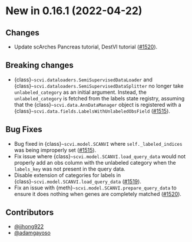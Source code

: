 # New in 0.16.1 (2022-04-22)

## Changes
- Update scArches Pancreas tutorial, DestVI tutorial ([#1520]).

## Breaking changes
- {class}`~scvi.dataloaders.SemiSupervisedDataLoader` and {class}`~scvi.dataloaders.SemiSupervisedDataSplitter` no longer take `unlabeled_category` as an initial argument. Instead, the `unlabeled_category` is fetched from the labels state registry, assuming that the {class}`~scvi.data.AnnDataManager` object is registered with a {class}`~scvi.data.fields.LabelsWithUnlabeledObsField` ([#1515]).

## Bug Fixes
- Bug fixed in {class}`~scvi.model.SCANVI` where `self._labeled_indices` was being improperly set ([#1515]).
- Fix issue where {class}`~scvi.model.SCANVI.load_query_data` would not properly add an obs column with the unlabeled category when the `labels_key` was not present in the query data.
- Disable extension of categories for labels in {class}`~scvi.model.SCANVI.load_query_data` ([#1519]).
- Fix an issue with {meth}`~scvi.model.SCANVI.prepare_query_data` to ensure it does nothing when genes are completely matched ([#1520]).

## Contributors

- [@jjhong922]
- [@adamgayoso]

[#1515]: https://github.com/YosefLab/scvi-tools/pull/1515
[#1519]: https://github.com/YosefLab/scvi-tools/pull/1519
[#1520]: https://github.com/YosefLab/scvi-tools/pull/1520


[@adamgayoso]: https://github.com/adamgayoso
[@jjhong922]: https://github.com/jjhong922
